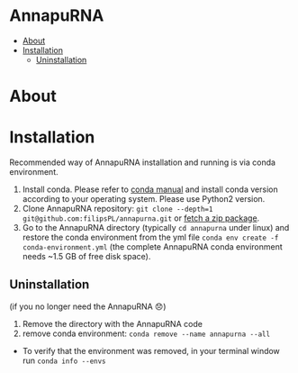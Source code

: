 AnnapuRNA
================


<!-- TOC START min:1 max:6 link:true asterisk:false update:true -->
- [About](#about)
- [Installation](#installation)
  - [Uninstallation](#uninstallation)
<!-- TOC END -->


# About


# Installation

Recommended way of AnnapuRNA installation and running is via conda environment.

1. Install conda.  Please refer to [conda manual](https://docs.conda.io/projects/conda/en/latest/user-guide/install/index.html) and install conda version according to your operating system. Please use Python2 version.
2. Clone AnnapuRNA repository: `git clone --depth=1 git@github.com:filipsPL/annapurna.git` or [fetch a zip package](https://github.com/filipsPL/annapurna/archive/master.zip).
3. Go to the AnnapuRNA directory (typically `cd annapurna` under linux) and restore the conda environment from the yml file `conda env create -f conda-environment.yml` (the complete AnnapuRNA conda environment needs ~1.5 GB of free disk space).

## Uninstallation

(if you no longer need the AnnapuRNA 😞)

1. Remove the directory with the AnnapuRNA code
2. remove conda environment: `conda remove --name annapurna --all`
  - To verify that the environment was removed, in your terminal window run `conda info --envs`
